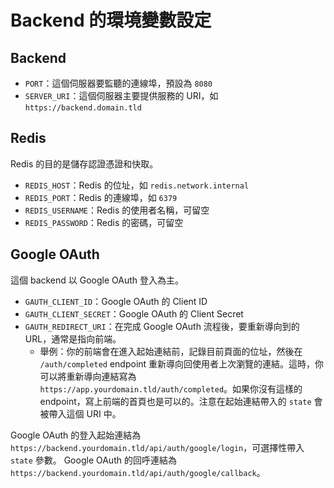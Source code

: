 # Backend 的環境變數設定

## Backend

- `PORT`：這個伺服器要監聽的連線埠，預設為 `8080`
- `SERVER_URI`：這個伺服器主要提供服務的 URI，如 `https://backend.domain.tld`

## Redis

Redis 的目的是儲存認證憑證和快取。

- `REDIS_HOST`：Redis 的位址，如 `redis.network.internal`
- `REDIS_PORT`：Redis 的連線埠，如 `6379`
- `REDIS_USERNAME`：Redis 的使用者名稱，可留空
- `REDIS_PASSWORD`：Redis 的密碼，可留空

## Google OAuth

這個 backend 以 Google OAuth 登入為主。

- `GAUTH_CLIENT_ID`：Google OAuth 的 Client ID
- `GAUTH_CLIENT_SECRET`：Google OAuth 的 Client Secret
- `GAUTH_REDIRECT_URI`：在完成 Google OAuth 流程後，要重新導向到的 URL，通常是指向前端。
  - 舉例：你的前端會在進入起始連結前，記錄目前頁面的位址，然後在 `/auth/completed` endpoint 重新導向回使用者上次瀏覽的連結。這時，你可以將重新導向連結寫為 `https://app.yourdomain.tld/auth/completed`。如果你沒有這樣的 endpoint，寫上前端的首頁也是可以的。注意在起始連結帶入的 `state` 會被帶入這個 URI 中。

Google OAuth 的登入起始連結為 `https://backend.yourdomain.tld/api/auth/google/login`，可選擇性帶入 `state` 參數。
Google OAuth 的回呼連結為 `https://backend.yourdomain.tld/api/auth/google/callback`。
